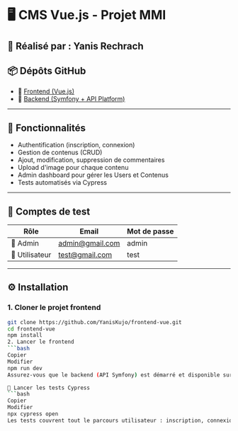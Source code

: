 # 🖥️ CMS Vue.js - Projet MMI

## 👤 Réalisé par : **Yanis Rechrach**

## 📦 Dépôts GitHub

- 🔗 [Frontend (Vue.js)](https://github.com/YanisKujo/frontend-vue)
- 🔗 [Backend (Symfony + API Platform)](https://github.com/YanisKujo/backend-api)

---

## 🚀 Fonctionnalités

- Authentification (inscription, connexion)
- Gestion de contenus (CRUD)
- Ajout, modification, suppression de commentaires
- Upload d'image pour chaque contenu
- Admin dashboard pour gérer les Users et Contenus
- Tests automatisés via Cypress

---

## 👥 Comptes de test

| Rôle         | Email              | Mot de passe |
|--------------|--------------------|--------------|
| 👑 Admin      | admin@gmail.com     | admin        |
| 👤 Utilisateur | test@gmail.com      | test         |

---

## ⚙️ Installation

### 1. Cloner le projet frontend
```bash
git clone https://github.com/YanisKujo/frontend-vue.git
cd frontend-vue
npm install
2. Lancer le frontend
```bash
Copier
Modifier
npm run dev
Assurez-vous que le backend (API Symfony) est démarré et disponible sur https://localhost

🧪 Lancer les tests Cypress
```bash
Copier
Modifier
npx cypress open
Les tests couvrent tout le parcours utilisateur : inscription, connexion, création/modification/suppression de contenu et commentaires, mise à jour du profil.
